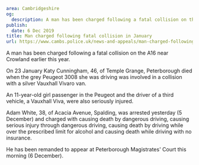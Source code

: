 ```yaml
area: Cambridgeshire
og:
  description: A man has been charged following a fatal collision on the A16 near Crowland earlier this year.
publish:
  date: 6 Dec 2019
title: Man charged following fatal collision in January
url: https://www.cambs.police.uk/news-and-appeals/man-charged-following-fatal-collision-in-january
```

A man has been charged following a fatal collision on the A16 near Crowland earlier this year.

On 23 January Katy Cunningham, 46, of Temple Grange, Peterborough died when the grey Peugeot 3008 she was driving was involved in a collision with a silver Vauxhall Vivaro van.

An 11-year-old girl passenger in the Peugeot and the driver of a third vehicle, a Vauxhall Viva, were also seriously injured.

Adam White, 38, of Acacia Avenue, Spalding, was arrested yesterday (5 December) and charged with causing death by dangerous driving, causing serious injury through dangerous driving, causing death by driving while over the prescribed limit for alcohol and causing death while driving with no insurance.

He has been remanded to appear at Peterborough Magistrates' Court this morning (6 December).
